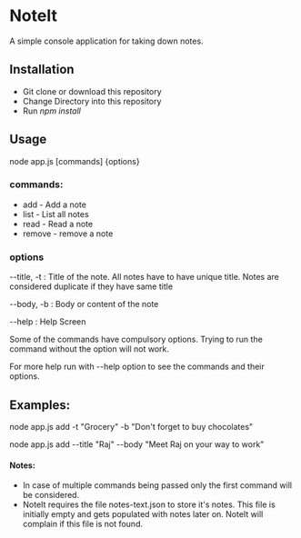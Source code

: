 # NoteIt
A simple console application for taking down notes. 

## Installation
* Git clone or download this repository
* Change Directory into this repository
* Run *npm install*

## Usage
node app.js [commands] {options}

### commands: 
* add - Add a note
* list - List all notes
* read - Read a note
* remove - remove a note

### options
--title, -t : Title of the note. All notes have to have unique title. Notes are considered duplicate if they have same title

--body, -b  : Body or content of the note

--help      : Help Screen

Some of the commands have compulsory options. Trying to run the command without the option will not work.

For more help run with --help option to see the commands and their options.

## Examples:
node app.js add -t "Grocery" -b "Don't forget to buy chocolates"

node app.js add --title "Raj" --body "Meet Raj on your way to work"


#### Notes:
* In case of multiple commands being passed only the first command will be considered.
* NoteIt requires the file notes-text.json to store it's notes. This file is initially empty and gets populated with notes later on. NoteIt will complain if this file is not found.
